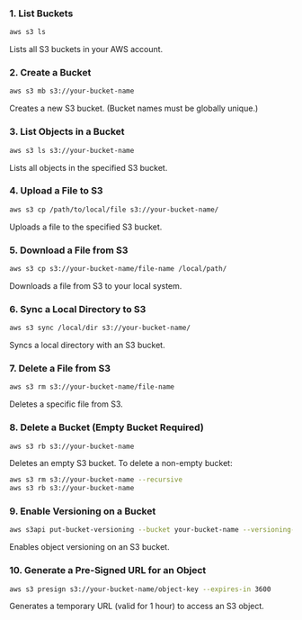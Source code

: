 
### **1. List Buckets**
```sh
aws s3 ls
```
Lists all S3 buckets in your AWS account.  

### **2. Create a Bucket**  
```sh
aws s3 mb s3://your-bucket-name
```
Creates a new S3 bucket. (Bucket names must be globally unique.)  

### **3. List Objects in a Bucket**  
```sh
aws s3 ls s3://your-bucket-name
```
Lists all objects in the specified S3 bucket.  

### **4. Upload a File to S3**  
```sh
aws s3 cp /path/to/local/file s3://your-bucket-name/
```
Uploads a file to the specified S3 bucket.  

### **5. Download a File from S3**  
```sh
aws s3 cp s3://your-bucket-name/file-name /local/path/
```
Downloads a file from S3 to your local system.  

### **6. Sync a Local Directory to S3**  
```sh
aws s3 sync /local/dir s3://your-bucket-name/
```
Syncs a local directory with an S3 bucket.  

### **7. Delete a File from S3**  
```sh
aws s3 rm s3://your-bucket-name/file-name
```
Deletes a specific file from S3.  

### **8. Delete a Bucket (Empty Bucket Required)**  
```sh
aws s3 rb s3://your-bucket-name
```
Deletes an empty S3 bucket. To delete a non-empty bucket:  
```sh
aws s3 rm s3://your-bucket-name --recursive
aws s3 rb s3://your-bucket-name
```

### **9. Enable Versioning on a Bucket**  
```sh
aws s3api put-bucket-versioning --bucket your-bucket-name --versioning-configuration Status=Enabled
```
Enables object versioning on an S3 bucket.  

### **10. Generate a Pre-Signed URL for an Object**  
```sh
aws s3 presign s3://your-bucket-name/object-key --expires-in 3600
```
Generates a temporary URL (valid for 1 hour) to access an S3 object.  
